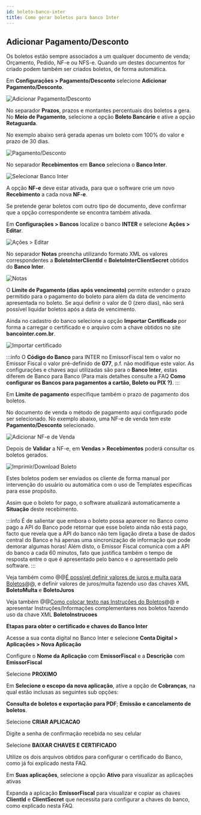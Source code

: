 ```yaml
---
id: boleto-banco-inter
title: Como gerar boletos para banco Inter
---
```


## Adicionar Pagamento/Desconto

Os boletos estão sempre associados a um qualquer documento de venda; Orçamento, Pedido, NF-e ou NFS-e. Quando um destes documentos for criado podem também ser criados boletos, de forma automática.

Em **Configurações > Pagamento/Desconto** selecione **Adicionar Pagamento/Desconto**.

![Adicionar Pagamento/Desconto](@site/static/img/boleto-inter-recorrente/adc-pagamento-desconto.png)

No separador **Prazos**, prazos e montantes percentuais dos boletos a gera. No **Meio de Pagamento**, selecione a opção **Boleto Bancário** e ative a opção **Retaguarda**.

No exemplo abaixo será gerada apenas um boleto com 100% do valor e prazo de 30 dias.

![Pagamento/Desconto](@site/static/img/boleto-inter-recorrente/pagamento-desconto.png)

No separador **Recebimentos** em **Banco** seleciona o **Banco Inter**.

![Selecionar Banco Inter](@site/static/img/boleto-inter-recorrente/banco-caixa.png)

A opção **NF-e** deve estar ativada, para que o software crie um novo **Recebimento** a cada nova **NF-e**.

Se pretende gerar boletos com outro tipo de documento, deve confirmar que a opção correspondente se encontra também ativada.

Em **Configurações > Bancos** localize o banco **INTER** e selecione **Ações > Editar**.

![Ações > Editar](@site/static/img/boleto-inter-recorrente/acoes-editar.png)

No separador **Notas** preencha utilizando formato XML os valores correspondentes a **BoletoInterClientId** e **BoletoInterClientSecret** obtidos do **Banco Inter**.

![Notas](@site/static/img/boleto-inter-recorrente/notas.png)

O **Limite de Pagamento (dias após vencimento)** permite estender o prazo permitido para o pagamento do boleto para além da data de vencimento apresentada no boleto. Se aqui definir o valor de 0 (zero dias), não será possível liquidar boletos após a data de vencimento.

Ainda no cadastro do banco selecione a opção **Importar Certificado** por forma a carregar o certificado e o arquivo com a chave obtidos no site **bancointer.com.br**.

![Importar certificado](@site/static/img/boleto-inter-recorrente/importar-certificado.png)

:::info
O **Código do Banco** para INTER no EmissorFiscal tem o valor no Emissor Fiscal o valor pré-definido de **077**, p.f. não modifique este valor.
As configurações e chaves aqui utilizadas são para o **Banco Inter**, estas diferem de Banco para Banco (Para mais detalhes consulte a FAQ **Como configurar os Bancos para pagamentos a cartão, Boleto ou PIX ?)**.
:::

Em **Limite de pagamento** especifique também o prazo de pagamento dos boletos.

No documento de venda o método de pagamento aqui configurado pode ser selecionado. No exemplo abaixo, uma NF-e de venda tem este **Pagamento/Desconto** selecionado.

![Adicionar NF-e de Venda](@site/static/img/boleto-inter-recorrente/adc-nfe-venda.png)

Depois de **Validar** a NF-e, em **Vendas > Recebimentos** poderá consultar os boletos gerados.

![Imprimir/Download Boleto](@site/static/img/boleto-inter-recorrente/imprimir-boleto.png)

Estes boletos podem ser enviados os cliente de forma manual por intervenção do usuário ou automática com o uso de Templates especificas para esse propósito.

Assim que o boleto for pago, o software atualizará automaticamente a **Situação** deste recebimento.

:::info
É de salientar que embora o boleto possa aparecer no Banco como pago a API do Banco pode retornar que esse boleto ainda não está pago, facto que revela que a API do banco não tem ligação direta a base de dados central do Banco e há apenas uma sincronização de informação que pode demorar algumas horas! Além disto, o Emissor Fiscal comunica com a API do banco a cada 60 minutos, fato que justifica também o tempo de resposta entre o que é apresentado pelo banco e o apresentado pelo software.
:::

Veja também como @@[É possível definir valores de juros e multa para Boletos](https://clientes.acronyn.com/faq.aspx?numFaq=100415)@@, e definir valores de juros/multa fazendo uso das chaves XML **BoletoMulta** e **BoletoJuros**

Veja também @@[Como colocar texto nas Instruções do Boletos](https://clientes.acronyn.com/faq.aspx?numFaq=100416)@@ e apresentar Instruções/Informações complementares nos boletos fazendo uso da chave XML **BoletoInstrucoes**

**Etapas para obter o certificado e chaves do Banco Inter**

Acesse a sua conta digital no Banco Inter e selecione **Conta Digital > Aplicações > Nova Aplicação**

Configure o **Nome da Aplicação** com **EmissorFiscal** e a **Descrição** com **EmissorFiscal**

Selecione **PROXIMO**

Em **Selecione o escopo da nova aplicação**, ative a opção de **Cobranças**, na qual estão inclusas as seguintes sub opções:

**Consulta de boletos e exportação para PDF**;
**Emissão e cancelamento de boletos**.

Selecione **CRIAR APLICACAO**

Digite a senha de confirmação recebida no seu celular

Selecione **BAIXAR CHAVES E CERTIFICADO**

Utilize os dois arquivos obtidos para configurar o certificado do Banco, como já foi explicado nesta FAQ.

Em **Suas aplicações**, selecione a opção **Ativo** para visualizar as aplicações ativas

Expanda a aplicação **EmissorFiscal** para visualizar e copiar as chaves **ClientId** e **ClientSecret** que necessita para configurar a chaves do banco, como explicado nesta FAQ.